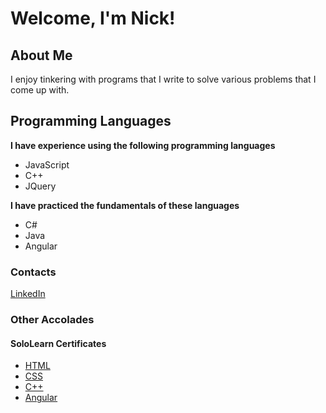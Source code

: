 <h1>Welcome, I'm Nick!</h1>		
<h2>About Me</h2>
<p>I enjoy tinkering with programs that I write to solve various problems that I come up with.</p>
<h2>Programming Languages</h2>
<p><b>I have experience using the following programming languages</b></p>
<ul>
<li>JavaScript</li>
<li>C++</li>
<li>JQuery</li>
</ul>
<p><b>I have practiced the fundamentals of these languages</b></p>
<ul>
<li>C#</li>
<li>Java</li>
<li>Angular</li>
</ul>	
<h3>Contacts</h3>
<a href="https://www.linkedin.com/in/nicholas-stose-292a58164/">LinkedIn</a>
<h3>Other Accolades</h3>
<h4>SoloLearn Certificates</h4>
<ul>
<li><a href="https://www.sololearn.com/en/certificates/CT-XJKR3JMR">HTML</a></li>
<li><a href="https://www.sololearn.com/certificates/CT-ZSBEVMX5">CSS</a></li>
<li><a href="https://www.sololearn.com/certificates/CT-XZI4SQ87">C++</a></li>
<li><a href="https://www.sololearn.com/certificates/CC-HUWSDHGB">Angular</a></li>
</ul>
